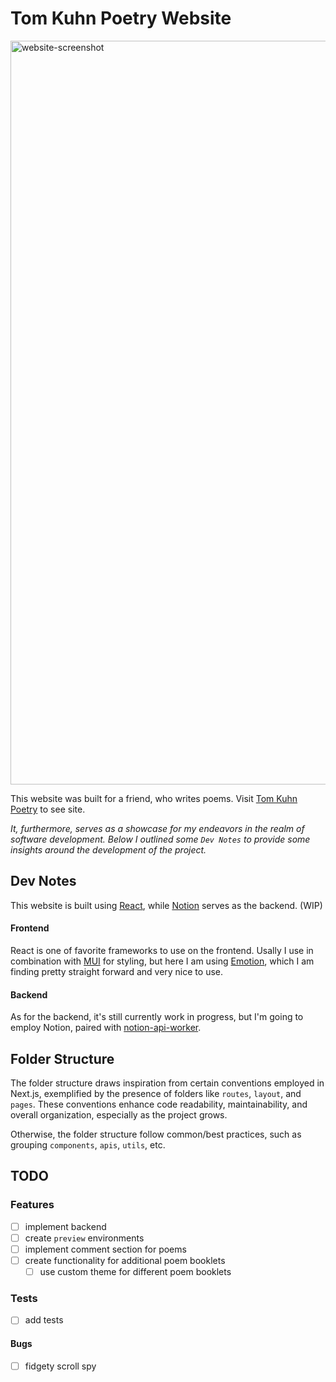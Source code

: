 # Tom Kuhn Poetry Website

<img width="1190" alt="website-screenshot" src="https://github.com/gohls/tk-website/assets/66274765/7b29e603-cc92-4212-8a08-497166a72485">

This website was built for a friend, who writes poems. Visit [Tom Kuhn Poetry](https://tk-website.vercel.app/) to see site.

_It, furthermore, serves as a showcase for my endeavors in the realm of software development. Below I outlined some `Dev Notes` to provide some insights around the development of the project._

## Dev Notes

This website is built using [React](https://react.dev/), while [Notion](https://tom-kuhn-poetry.notion.site/tom-kuhn-poetry/579da44c286942dba67c8c8d5ca0390b?v=7cb5edff85794e2791b91a716187cba4) serves as the backend. (WIP)

#### Frontend

React is one of favorite frameworks to use on the frontend. Usally I use in combination with [MUI](https://mui.com/) for styling, but here I am using [Emotion](https://emotion.sh/), which I am finding pretty straight forward and very nice to use.

#### Backend

As for the backend, it's still currently work in progress, but I'm going to employ Notion, paired with [notion-api-worker](https://github.com/splitbee/notion-api-worker).

## Folder Structure

The folder structure draws inspiration from certain conventions employed in Next.js, exemplified by the presence of folders like `routes`, `layout`, and `pages`. These conventions enhance code readability, maintainability, and overall organization, especially as the project grows.

Otherwise, the folder structure follow common/best practices, such as grouping `components`, `apis`, `utils`, etc.

## TODO

### Features

- [ ] implement backend
- [ ] create `preview` environments
- [ ] implement comment section for poems
- [ ] create functionality for additional poem booklets
  - [ ] use custom theme for different poem booklets

### Tests

- [ ] add tests

#### Bugs

- [ ] fidgety scroll spy
